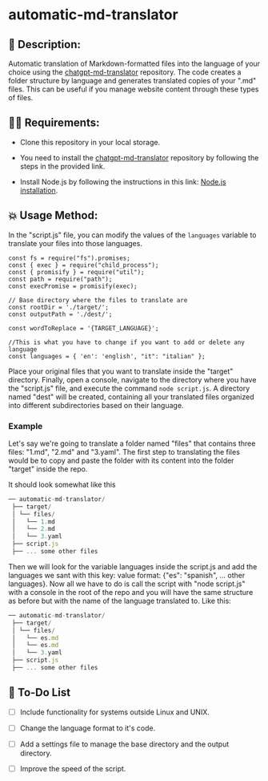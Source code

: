 

# automatic-md-translator

## 📖 Description:
Automatic translation of Markdown-formatted files into the language of your choice using the [chatgpt-md-translator](https://github.com/smikitky/chatgpt-md-translator?tab=readme-ov-file) repository. The code creates a folder structure by language and generates translated copies of your ".md" files.
This can be useful if you manage website content through these types of files.

## 👨‍💻 Requirements:
- Clone this repository in your local storage.
  
- You need to install the [chatgpt-md-translator](https://github.com/smikitky/chatgpt-md-translator?tab=readme-ov-file) repository by following the steps in the provided link.
  
- Install Node.js by following the instructions in this link: [Node.js installation](https://nodejs.org/en/learn/getting-started/how-to-install-nodejs).

## 💥 Usage Method:
In the "script.js" file, you can modify the values of the `languages` variable to translate your files into those languages.

```
const fs = require("fs").promises;
const { exec } = require("child_process");
const { promisify } = require("util");
const path = require("path");
const execPromise = promisify(exec);

// Base directory where the files to translate are
const rootDir = './target/';
const outputPath = './dest/';

const wordToReplace = '{TARGET_LANGUAGE}';

//This is what you have to change if you want to add or delete any language
const languages = { 'en': 'english', "it": "italian" };
```

Place your original files that you want to translate inside the "target" directory.
Finally, open a console, navigate to the directory where you have the "script.js" file, and execute the command `node script.js`.
A directory named "dest" will be created, containing all your translated files organized into different subdirectories based on their language.

### Example

Let's say we're going to translate a folder named "files" that contains three files: "1.md", "2.md" and "3.yaml".
The first step to translating the files would be to copy and paste the folder with its content into the folder "target" inside the repo.

It should look somewhat like this
```js
── automatic-md-translator/
 ├── target/
 │ └── files/
 │   └── 1.md
 │   └── 2.md
 │   └── 3.yaml
 ├── script.js
 ├── ... some other files
```
Then we will look for the variable languages inside the script.js and add the languages we sant with this key: value format: {"es": "spanish", ... other languages}.
Now all we have to do is call the script with "node script.js" with a console in the root of the repo and you will have the same structure as before but with the name of the language translated to. Like this: 
```js
── automatic-md-translator/
 ├── target/
 │ └── files/
 │   └── es.md
 │   └── es.md
 │   └── 3.yaml
 ├── script.js
 ├── ... some other files
```

## 📝 To-Do List
- [ ] Include functionality for systems outside Linux and UNIX.
- [ ] Change the language format to it's code.
- [ ] Add a settings file to manage the base directory and the output directory.
- [ ] Improve the speed of the script.

